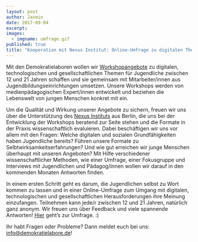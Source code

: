 ```yaml
---
layout: post
author: Jasmin
date: 2017-09-04
excerpt: 
images:
  - imgname: umfrage.gif
published: true
title: "Kooperation mit Nexus Institut: Online-Umfrage zu digitalen Themen"
---	
```

Mit den Demokratielaboren wollen wir [Workshopangebote](https://demokratielabore.de/angebote) zu digitalen, technologischen und gesellschaftlichen Themen für Jugendliche zwischen 12 und 21 Jahren schaffen und sie gemeinsam mit Mitarbeiter/innen aus Jugendbildungseinrichtungen umsetzen. Unsere Workshops werden von medienpädagogischen Expert/innen entwickelt und beziehen die Lebenswelt von jungen Menschen konkret mit ein. 

Um die Qualität und Wirkung unserer Angebote zu sichern, freuen wir uns über die Unterstützung des [Nexus Instituts](http://www.nexusinstitut.de/) aus Berlin, die uns bei der Entwicklung der Workshops beratend zur Seite stehen und die Formate in der Praxis wissenschaftlich evaluieren. Dabei beschäftigen wir uns vor allem mit den Fragen: Welche digitalen und sozialen Grundfähigkeiten haben Jugendliche bereits? Führen unsere Formate zu Selbtwirksamkeitserfahrungen? Und wie gut erreichen wir junge Menschen überhaupt mit unseren Angeboten? Mit Hilfe verschiedener wissenschaftlicher Methoden, wie einer Umfrage, einer Fokusgruppe und Interviews mit Jugendlichen und Pädagog/innen wollen wir darauf in den kommenden Monaten Antworten finden.      

In einem ersten Schritt geht es darum, die Jugendlichen selbst zu Wort kommen zu lassen und in einer Online-Umfrage zum Umgang mit digitalen, technologischen und gesellschaftlichen Herausforderungen ihre Meinung einzufangen. Teilnehmen kann jede/r zwischen 12 und 21 Jahren, natürlich ganz anonym. Wir freuen uns über Feedback und viele spannende Antworten! [Hier](http://s521291175.online.de/limesurvey/index.php/263524?lang=de) geht’s zur Umfrage. :) 

Ihr habt Fragen oder Probleme? Dann meldet euch bei uns: info@demokratielabore.de! 
